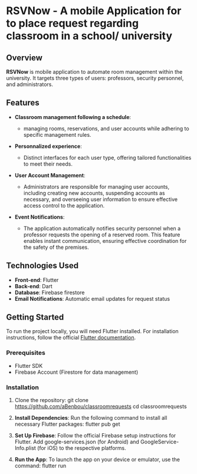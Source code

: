 # RSVNow - A mobile Application for to place request regarding classroom in a school/ university

## Overview
**RSVNow** is mobile application to automate room management within the university. It targets three types of users: professors, security personnel, and administrators.

## Features
- **Classroom management following a schedule**: 
  - managing rooms, reservations, and user accounts while adhering to specific management rules.

- **Personnalized experience**:
  - Distinct interfaces for each user type, offering tailored functionalities to meet their needs.

- **User Account Management**:
  - Administrators are responsible for managing user accounts, including creating new accounts, suspending accounts as necessary, and overseeing user information to ensure effective access control to the application.

- **Event Notifications**:
  - The application automatically notifies security personnel when a professor requests the opening of a reserved room. This feature enables instant communication, ensuring effective coordination for the safety of the premises.

## Technologies Used
- **Front-end**: Flutter
- **Back-end**: Dart
- **Database**: Firebase firestore
- **Email Notifications**: Automatic email updates for request status

## Getting Started

To run the project locally, you will need Flutter installed. For installation instructions, follow the official [Flutter documentation](https://flutter.dev/docs/get-started/install).

### Prerequisites

- Flutter SDK
- Firebase Account (Firestore for data management)

### Installation

1. Clone the repository:
   git clone https://github.com/aBenbou/classroomrequests
   cd classroomrequests


2. **Install Dependencies**:
   Run the following command to install all necessary Flutter packages:
      flutter pub get
   
3. **Set Up Firebase**:
   Follow the official Firebase setup instructions for Flutter.
   Add google-services.json (for Android) and GoogleService-Info.plist (for iOS) to the respective platforms.

4. **Run the App**:
   To launch the app on your device or emulator, use the command:
      flutter run